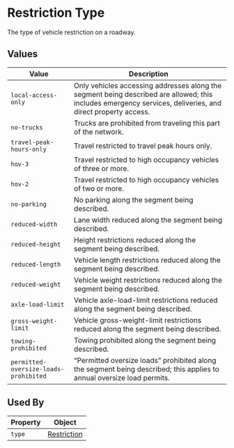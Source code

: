 # Restriction Type
The type of vehicle restriction on a roadway.

## Values
Value | Description
--- | ---
`local-access-only` | Only vehicles accessing addresses along the segment being described are allowed; this includes emergency services, deliveries, and direct property access.
`no-trucks` | Trucks are prohibited from traveling this part of the network.
`travel-peak-hours-only` | Travel restricted to travel peak hours only.
`hov-3` | Travel restricted to high occupancy vehicles of three or more.
`hov-2` | Travel restricted to high occupancy vehicles of two or more.
`no-parking` | No parking along the segment being described.
`reduced-width` | Lane width reduced along the segment being described.
`reduced-height` | Height restrictions reduced along the segment being described.
`reduced-length` | Vehicle length restrictions reduced along the segment being described.
`reduced-weight` | Vehicle weight restrictions reduced along the segment being described.
`axle-load-limit` | Vehicle axle-load-limit restrictions reduced along the segment being described.
`gross-weight-limit` | Vehicle gross-weight-limit restrictions reduced along the segment being described.
`towing-prohibited` | Towing prohibited along the segment being described.
`permitted-oversize-loads-prohibited` | “Permitted oversize loads” prohibited along the segment being described; this applies to annual oversize load permits.

## Used By
Property | Object
--- | ---
`type` | [Restriction](/spec-content/objects/Restriction.md)
